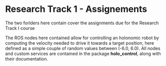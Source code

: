 # Research Track 1 - Assignements

The two forlders here contain cover the assignments due for the Research Track I course 


The ROS nodes here contained allow for controlling an holonomic robot
by computing the velocity needed to drive it towards a target position,
here defined as a simple couple of random values between (-6.0, 6.0).
All nodes and custom services are contained in the package **holo_control**,
 along with their documentation.
